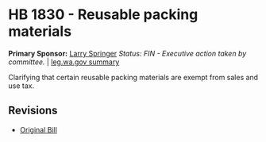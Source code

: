 # HB 1830 - Reusable packing materials
**Primary Sponsor:** [Larry Springer](/person/leg/larry.springer.md)
*Status: FIN - Executive action taken by committee.* | [leg.wa.gov summary](https://app.leg.wa.gov/billsummary?BillNumber=1830&Year=2021)

Clarifying that certain reusable packing materials are exempt from sales and use tax.

## Revisions
* [Original Bill](1/)